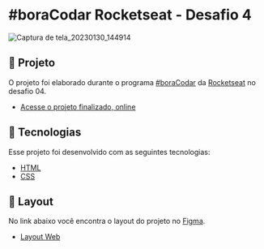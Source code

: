 # #boraCodar Rocketseat - Desafio 4

![Captura de tela_20230130_144914](https://user-images.githubusercontent.com/37487013/215554806-53f29247-0899-45e3-8296-934b07039613.png)




## :scroll:  Projeto

O projeto foi elaborado durante o programa [#boraCodar](https://boracodar.dev/) da [Rocketseat](https://app.rocketseat.com.br/) no desafio 04.
- [Acesse o projeto finalizado, online](https://murilocaires.github.io/bora-codar/Desafio%204/)

## 🚀 Tecnologias

Esse projeto foi desenvolvido com as seguintes tecnologias:

- [HTML](https://developer.mozilla.org/pt-BR/docs/Web/HTML)
- [CSS](https://developer.mozilla.org/pt-BR/docs/Web/CSS)


## 🔖 Layout

No link abaixo você encontra o layout do projeto no [Figma](http://figma.com/).

- [Layout Web](https://www.figma.com/community/file/1200070743637495660)
